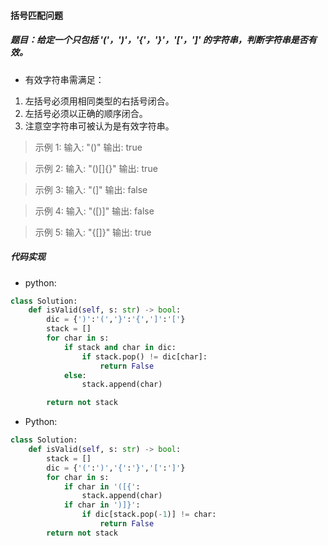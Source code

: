 #### 括号匹配问题
##### 题目：给定一个只包括 '('，')'，'{'，'}'，'['，']' 的字符串，判断字符串是否有效。

- 有效字符串需满足：
1. 左括号必须用相同类型的右括号闭合。
2. 左括号必须以正确的顺序闭合。
3. 注意空字符串可被认为是有效字符串。

> 示例 1:
> 输入: "()"
> 输出: true

> 示例 2:
>输入: "()[]{}"
>输出: true

>示例 3:
>输入: "(]"
>输出: false

>示例 4:
>输入: "([)]"
>输出: false

>示例 5:
>输入: "{[]}"
>输出: true


##### 代码实现

- python:

```python
class Solution:
    def isValid(self, s: str) -> bool:
        dic = {')':'(','}':'{',']':'['}
        stack = []
        for char in s:
            if stack and char in dic:
                if stack.pop() != dic[char]:
                    return False
            else:
                stack.append(char)

        return not stack
```

- Python:
```python
class Solution:
    def isValid(self, s: str) -> bool:
        stack = []
        dic = {'(':')','{':'}','[':']'}
        for char in s:
            if char in '([{':
                stack.append(char)
            if char in ')]}':
                if dic[stack.pop(-1)] != char:
                    return False
        return not stack
```
